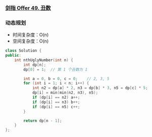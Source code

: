 ### [剑指 Offer 49. 丑数](https://leetcode-cn.com/problems/chou-shu-lcof/)

### 动态规划

- 时间复杂度：O(n)
- 空间复杂度：O(n)

```c++
class Solution {
public:
    int nthUglyNumber(int n) {        
        int dp[n];
        dp[0] = 1;  // 第 1 个丑数为 1

        int a = 0, b = 0, c = 0;    // 2, 3, 5
        for (int i = 1; i < n; i++) {
            int n2 = dp[a] * 2, n3 = dp[b] * 3, n5 = dp[c] * 5;
            dp[i] = min(min(n2, n3), n5);
            if (dp[i] == n2) a++;
            if (dp[i] == n3) b++;
            if (dp[i] == n5) c++;
        }

        return dp[n - 1];
    }
};
```
